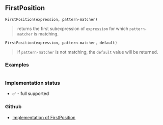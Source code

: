 ## FirstPosition

```
FirstPosition(expression, pattern-matcher)
```

> returns the first subexpression of `expression` for which `pattern-matcher` is matching.

```
FirstPosition(expression, pattern-matcher, default)
```

> if `pattern-matcher` is not matching, the `default` value will be returned.
        
### Examples

```

```

### Implementation status

* &#x2705; - full supported

### Github

* [Implementation of FirstPosition](https://github.com/axkr/symja_android_library/blob/master/symja_android_library/matheclipse-core/src/main/java/org/matheclipse/core/builtin/ListFunctions.java#L3014) 
